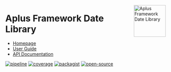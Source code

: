 <a href="https://gitlab.com/aplus-framework/libraries/date"><img src="https://gitlab.com/aplus-framework/libraries/date/-/raw/master/guide/image.png" alt="Aplus Framework Date Library" align="right" width="100"></a>

# Aplus Framework Date Library

- [Homepage](https://aplus-framework.com/packages/date)
- [User Guide](https://docs.aplus-framework.com/guides/libraries/date/index.html)
- [API Documentation](https://docs.aplus-framework.com/packages/date.html)

[![pipeline](https://gitlab.com/aplus-framework/libraries/date/badges/master/pipeline.svg)](https://gitlab.com/aplus-framework/libraries/date/-/pipelines?scope=branches)
[![coverage](https://gitlab.com/aplus-framework/libraries/date/badges/master/coverage.svg?job=test:php)](https://aplus-framework.gitlab.io/libraries/date/coverage/)
[![packagist](https://img.shields.io/packagist/v/aplus/date)](https://packagist.org/packages/aplus/date)
[![open-source](https://img.shields.io/badge/open--source-sponsor-magenta)](https://aplus-framework.com/sponsor)
